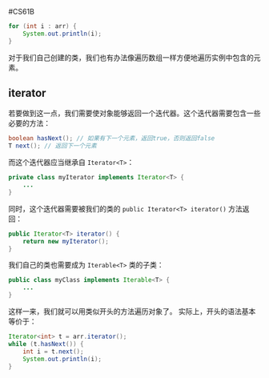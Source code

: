 #CS61B 
```java
for (int i : arr) {
	System.out.println(i);
}
```
对于我们自己创建的类，我们也有办法像遍历数组一样方便地遍历实例中包含的元素。

## iterator
若要做到这一点，我们需要使对象能够返回一个迭代器。这个迭代器需要包含一些必要的方法：
```java
boolean hasNext(); // 如果有下一个元素，返回true，否则返回false
T next(); // 返回下一个元素
```
而这个迭代器应当继承自  `Iterator<T>`：
```java
private class myIterator implements Iterator<T> {
	...
}
```
同时，这个迭代器需要被我们的类的 `public Iterator<T> iterator()` 方法返回：
```java
public Iterator<T> iterator() {
	return new myIterator();
}
```
我们自己的类也需要成为 `Iterable<T>` 类的子类：
```java
public class myClass implements Iterable<T> {
	...
}
```
这样一来，我们就可以用类似开头的方法遍历对象了。
实际上，开头的语法基本等价于：
```java
Iterator<int> t = arr.iterator();
while (t.hasNext()) {
	int i = t.next();
	System.out.println(i);
}
```
